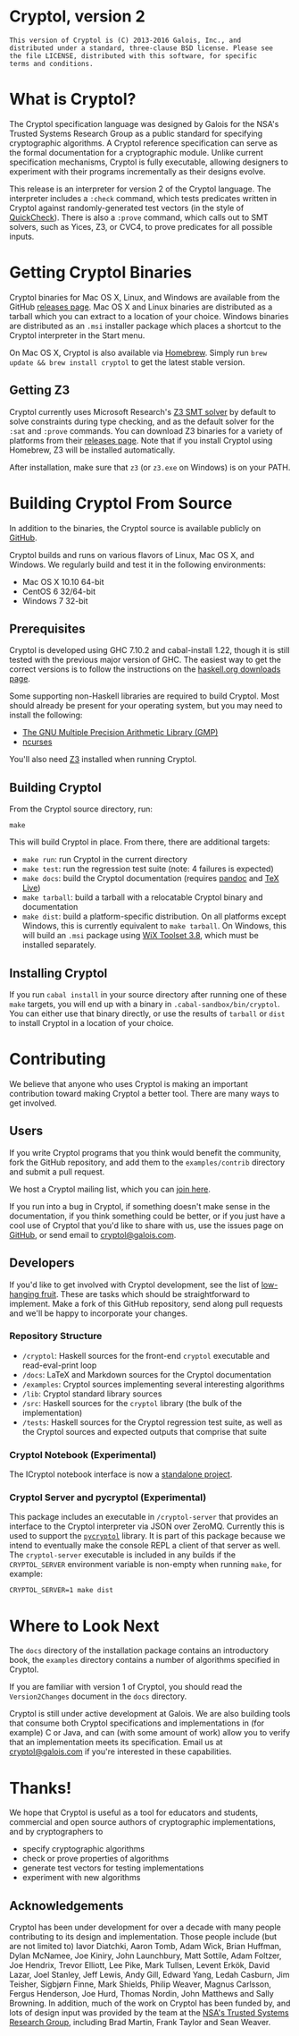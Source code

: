 # Cryptol, version 2

    This version of Cryptol is (C) 2013-2016 Galois, Inc., and
    distributed under a standard, three-clause BSD license. Please see
    the file LICENSE, distributed with this software, for specific
    terms and conditions.

# What is Cryptol?

The Cryptol specification language was designed by Galois for the
NSA's Trusted Systems Research Group as a public standard for
specifying cryptographic algorithms. A Cryptol reference specification
can serve as the formal documentation for a cryptographic module.
Unlike current specification mechanisms, Cryptol is fully executable,
allowing designers to experiment with their programs incrementally as
their designs evolve.

This release is an interpreter for version 2 of the Cryptol
language. The interpreter includes a `:check` command, which tests
predicates written in Cryptol against randomly-generated test vectors
(in the style of
[QuickCheck](http://hackage.haskell.org/package/QuickCheck)). There is
also a `:prove` command, which calls out to SMT solvers, such as
Yices, Z3, or CVC4, to prove predicates for all possible inputs.

# Getting Cryptol Binaries

Cryptol binaries for Mac OS X, Linux, and Windows are available from
the GitHub
[releases page](https://github.com/GaloisInc/cryptol/releases). Mac OS
X and Linux binaries are distributed as a tarball which you can
extract to a location of your choice. Windows binaries are distributed
as an `.msi` installer package which places a shortcut to the Cryptol
interpreter in the Start menu.

On Mac OS X, Cryptol is also available via
[Homebrew](http://brew.sh/). Simply run `brew update && brew install
cryptol` to get the latest stable version.

## Getting Z3

Cryptol currently uses Microsoft Research's
[Z3 SMT solver](https://github.com/Z3Prover/z3) by default to solve
constraints during type checking, and as the default solver for the
`:sat` and `:prove` commands. You can download Z3 binaries for a
variety of platforms from their
[releases page](https://github.com/Z3Prover/z3/releases). Note that if you
install Cryptol using Homebrew, Z3 will be installed automatically.

After installation, make sure that `z3` (or `z3.exe` on Windows)
is on your PATH.

# Building Cryptol From Source

In addition to the binaries, the Cryptol source is available publicly
on [GitHub](https://github.com/GaloisInc/cryptol).

Cryptol builds and runs on various flavors of Linux, Mac OS X, and
Windows. We regularly build and test it in the following environments:

- Mac OS X 10.10 64-bit
- CentOS 6 32/64-bit
- Windows 7 32-bit

## Prerequisites

Cryptol is developed using GHC 7.10.2 and cabal-install 1.22, though
it is still tested with the previous major version of GHC. The easiest
way to get the correct versions is to follow the instructions on the
[haskell.org downloads page](https://www.haskell.org/downloads).

Some supporting non-Haskell libraries are required to build
Cryptol. Most should already be present for your operating system, but
you may need to install the following:

- [The GNU Multiple Precision Arithmetic Library (GMP)](https://gmplib.org/)
- [ncurses](https://www.gnu.org/software/ncurses/)

You'll also need [Z3](#getting-z3) installed when running Cryptol.

## Building Cryptol

From the Cryptol source directory, run:

    make

This will build Cryptol in place. From there, there are additional targets:

- `make run`: run Cryptol in the current directory
- `make test`: run the regression test suite (note: 4 failures is expected)
- `make docs`: build the Cryptol documentation (requires
  [pandoc](http://johnmacfarlane.net/pandoc/) and
  [TeX Live](https://www.tug.org/texlive/))
- `make tarball`: build a tarball with a relocatable Cryptol binary and documentation
- `make dist`: build a platform-specific distribution. On all
  platforms except Windows, this is currently equivalent to `make
  tarball`. On Windows, this will build an `.msi` package using
  [WiX Toolset 3.8](http://wixtoolset.org/), which must be installed
  separately.

## Installing Cryptol

If you run `cabal install` in your source directory after running one
of these `make` targets, you will end up with a binary in
`.cabal-sandbox/bin/cryptol`. You can either use that binary directly,
or use the results of `tarball` or `dist` to install Cryptol in a
location of your choice.

# Contributing

We believe that anyone who uses Cryptol is making an important
contribution toward making Cryptol a better tool. There are many ways
to get involved.

## Users

If you write Cryptol programs that you think would benefit the
community, fork the GitHub repository, and add them to the
`examples/contrib` directory and submit a pull request.

We host a Cryptol mailing list, which
you can [join here](http://community.galois.com/mailman/listinfo/cryptol-users).

If you run into a bug in Cryptol, if something doesn't make sense in
the documentation, if you think something could be better, or if you
just have a cool use of Cryptol that you'd like to share with us, use
the issues page on [GitHub](https://github.com/GaloisInc/cryptol), or
send email to <cryptol@galois.com>.

## Developers

If you'd like to get involved with Cryptol development, see the list of
[low-hanging fruit](https://github.com/GaloisInc/cryptol/labels/low-hanging%20fruit). These
are tasks which should be straightforward to implement. Make a
fork of this GitHub repository, send along pull requests and we'll
be happy to incorporate your changes.

### Repository Structure

- `/cryptol`: Haskell sources for the front-end `cryptol` executable
  and read-eval-print loop
- `/docs`: LaTeX and Markdown sources for the Cryptol documentation
- `/examples`: Cryptol sources implementing several interesting
  algorithms
- `/lib`: Cryptol standard library sources
- `/src`: Haskell sources for the `cryptol` library (the bulk of the
  implementation)
- `/tests`: Haskell sources for the Cryptol regression test suite, as
  well as the Cryptol sources and expected outputs that comprise that
  suite

### Cryptol Notebook (Experimental)

The ICryptol notebook interface is now a
[standalone project](https://github.com/GaloisInc/ICryptol).

### Cryptol Server and pycryptol (Experimental)

This package includes an executable in `/cryptol-server` that provides
an interface to the Cryptol interpreter via JSON over
ZeroMQ. Currently this is used to support the
[`pycryptol`](http://pycryptol.readthedocs.org/en/latest/) library. It
is part of this package because we intend to eventually make the
console REPL a client of that server as well. The `cryptol-server`
executable is included in any builds if the `CRYPTOL_SERVER`
environment variable is non-empty when running `make`, for example:

    CRYPTOL_SERVER=1 make dist

# Where to Look Next

The `docs` directory of the installation package contains an
introductory book, the `examples` directory contains a number of
algorithms specified in Cryptol.

If you are familiar with version 1 of Cryptol, you should read the
`Version2Changes` document in the `docs` directory.

Cryptol is still under active development at Galois. We are also
building tools that consume both Cryptol specifications and
implementations in (for example) C or Java, and can (with some amount
of work) allow you to verify that an implementation meets its
specification. Email us at <cryptol@galois.com> if you're interested
in these capabilities.

# Thanks!

We hope that Cryptol is useful as a tool for educators and students,
commercial and open source authors of cryptographic implementations,
and by cryptographers to

 * specify cryptographic algorithms
 * check or prove properties of algorithms
 * generate test vectors for testing implementations
 * experiment with new algorithms

## Acknowledgements

Cryptol has been under development for over a decade with many people
contributing to its design and implementation. Those people include
(but are not limited to) Iavor Diatchki, Aaron Tomb, Adam Wick, Brian
Huffman, Dylan McNamee, Joe Kiniry, John Launchbury, Matt Sottile,
Adam Foltzer, Joe Hendrix, Trevor Elliott, Lee Pike, Mark Tullsen,
Levent Erkök, David Lazar, Joel Stanley, Jeff Lewis, Andy Gill, Edward
Yang, Ledah Casburn, Jim Teisher, Sigbjørn Finne, Mark Shields, Philip
Weaver, Magnus Carlsson, Fergus Henderson, Joe Hurd, Thomas Nordin,
John Matthews and Sally Browning. In addition, much of the work on
Cryptol has been funded by, and lots of design input was provided by
the team at the
[NSA's Trusted Systems Research Group](http://www.nsa.gov/research/ia_research/),
including Brad Martin, Frank Taylor and Sean Weaver.
